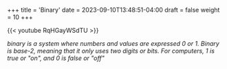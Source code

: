 +++
title = 'Binary'
date = 2023-09-10T13:48:51-04:00
draft = false
weight = 10
+++

{{< youtube RqHGayWSdTU >}}

*binary is a system where numbers and values are expressed 0 or 1. Binary is base-2, meaning that it only uses two digits or bits. For computers, 1 is true or "on", and 0 is false or "off"*